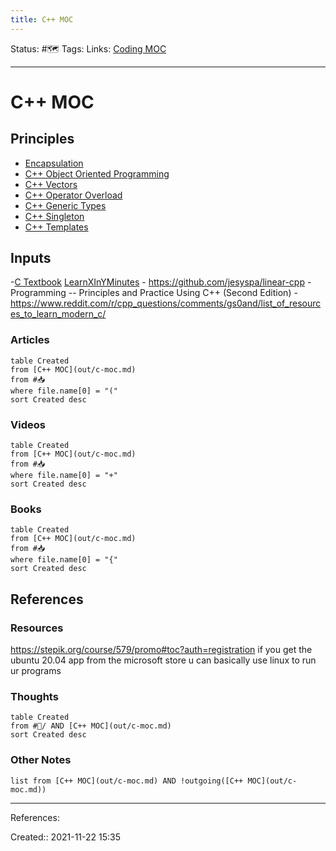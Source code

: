 ```yaml
---
title: C++ MOC
---
```

Status: #🗺️ 
Tags: 
Links: [Coding MOC](out/coding-moc.md)
___
# C++ MOC
## Principles
- [Encapsulation](out/encapsulation.md)
- [C++ Object Oriented Programming](out/c-object-oriented-programming.md)
- [C++ Vectors](out/c-vectors.md)
- [C++ Operator Overload](out/c-operator-overload.md)
- [C++ Generic Types](out/c-generic-types.md)
- [C++ Singleton](out/c-singleton.md)
- [C++ Templates](out/c-templates.md)
## Inputs
-[C Textbook](https://www.amazon.com/Programming-Language-Brian-W-Kernighan/dp/0131103628)
[LearnXInYMinutes](https://learnxinyminutes.com/docs/c++/)
	- https://github.com/jesyspa/linear-cpp
	- Programming -- Principles and Practice Using C++ (Second Edition)
	- https://www.reddit.com/r/cpp_questions/comments/gs0and/list_of_resources_to_learn_modern_c/
### Articles
```dataview
table Created
from [C++ MOC](out/c-moc.md)
from #📥 
where file.name[0] = "("
sort Created desc
```
### Videos
```dataview
table Created
from [C++ MOC](out/c-moc.md)
from #📥
where file.name[0] = "+"
sort Created desc
```
### Books
```dataview
table Created
from [C++ MOC](out/c-moc.md)
from #📥
where file.name[0] = "{"
sort Created desc
```
## References
### Resources
https://stepik.org/course/579/promo#toc?auth=registration
if you get the ubuntu 20.04 app from the microsoft store u can basically use linux to run ur programs
### Thoughts
```dataview
table Created
from #💭/ AND [C++ MOC](out/c-moc.md)
sort Created desc
```
### Other Notes
```dataview
list from [C++ MOC](out/c-moc.md) AND !outgoing([C++ MOC](out/c-moc.md))
```
___
References:

Created:: 2021-11-22 15:35
